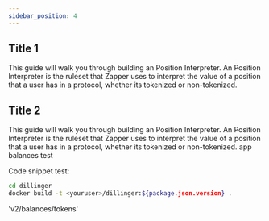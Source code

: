 ```yaml
---
sidebar_position: 4
---
```


## Title 1 

This guide will walk you through building an Position Interpreter. An Position Interpreter is the ruleset that Zapper uses to interpret the value of a position that a user has in a protocol, whether its tokenized or non-tokenized.

## Title 2

This guide will walk you through building an Position Interpreter. An Position Interpreter is the ruleset that Zapper uses to interpret the value of a position that a user has in a protocol, whether its tokenized or non-tokenized.
app balances test

Code snippet test:

```sh
cd dillinger
docker build -t <youruser>/dillinger:${package.json.version} .
```

'v2/balances/tokens'